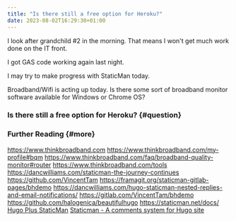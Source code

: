 ```yaml
---
title: "Is there still a free option for Heroku?"
date: 2023-08-02T16:29:30+01:00
---
```

I look after grandchild #2 in the morning. That means I won't get much work done on the IT front.

I got GAS code working again last night.

I may try to make progress with StaticMan today.

Broadband/Wifi is acting up today. Is there some sort of broadband monitor software available for Windows or Chrome OS?

### Is there still a free option for Heroku? {#question}

### Further Reading {#more}

https://www.thinkbroadband.com
https://www.thinkbroadband.com/my-profile#bqm
https://www.thinkbroadband.com/faq/broadband-quality-monitor#router
https://www.thinkbroadband.com/tools
https://dancwilliams.com/staticman-the-journey-continues
https://github.com/VincentTam
https://framagit.org/staticman-gitlab-pages/bhdemo
https://dancwilliams.com/hugo-staticman-nested-replies-and-email-notifications/
https://gitlab.com/VincentTam/bhdemo
https://github.com/halogenica/beautifulhugo
https://staticman.net/docs/
[Hugo Plus StaticMan](https://github.com/eduardoboucas/hugo-plus-staticman)
[Staticman - A comments system for Hugo site](https://discourse.gohugo.io/t/staticman-a-comments-system-for-hugo-site/4429/10)